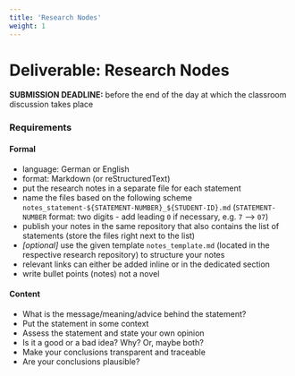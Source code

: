 ```yaml
---
title: 'Research Nodes'
weight: 1
---
```



Deliverable: Research Nodes
===========================


__SUBMISSION DEADLINE:__ before the end of the day at which the classroom discussion takes place


### Requirements

#### Formal

* language: German or English
* format: Markdown (or reStructuredText)
* put the research notes in a separate file for each statement
* name the files based on the following scheme `notes_statement-${STATEMENT-NUMBER}_${STUDENT-ID}.md`
  (`STATEMENT-NUMBER` format: two digits - add leading `0` if necessary, e.g. `7` --> `07`)
* publish your notes in the same repository that also contains the list of statements (store the files right
  next to the list) 
* *[optional]* use the given template `notes_template.md` (located in the respective research repository) to
  structure your notes 
* relevant links can either be added inline or in the dedicated section
* write bullet points (notes) not a novel


#### Content

* What is the message/meaning/advice behind the statement?
* Put the statement in some context
* Assess the statement and state your own opinion
* Is it a good or a bad idea? Why? Or, maybe both?
* Make your conclusions transparent and traceable
* Are your conclusions plausible?
